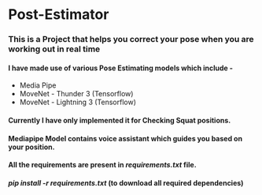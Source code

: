 # Post-Estimator

### This is a Project that helps you correct your pose when you are working out in real time
#### I have made use of various Pose Estimating models which include -
* Media Pipe
* MoveNet - Thunder 3 (Tensorflow)
* MoveNet - Lightning 3 (Tensorflow)

#### Currently I have only implemented it for Checking Squat positions.
#### Mediapipe Model contains voice assistant which guides you based on your position.
#### All the requirements are present in *requirements.txt* file.
#### *pip install -r requirements.txt* (to download all required dependencies)
